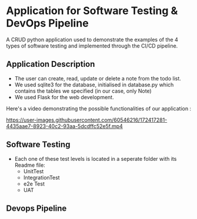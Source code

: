 # Application for Software Testing & DevOps Pipeline
A CRUD python application used to demonstrate the examples of the 4 types of software testing and implemented through the CI/CD pipeline.

## Application Description

- The user can create, read, update or delete a note from the todo list.
- We used sqlite3 for the database, initialised in database.py which contains the tables we specified (in our case, only Note)
- We used Flask for the web development.

Here's a video demonstrating the possible functionalities of our application :

https://user-images.githubusercontent.com/60546216/172417281-4435aae7-8923-40c2-93aa-5dcdffc52e5f.mp4


## Software Testing 
- Each one of these test levels is located in a seperate folder with its Readme file:
    * UnitTest
    * IntegrationTest
    * e2e Test
    * UAT

## Devops Pipeline


